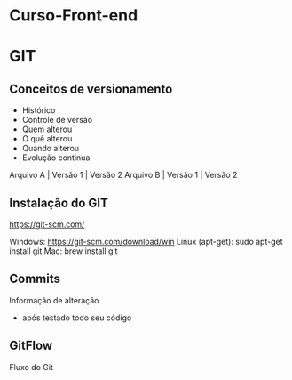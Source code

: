 # Curso-Front-end

# GIT
## Conceitos de versionamento
- Histórico
- Controle de versão
- Quem alterou
- O quê alterou
- Quando alterou
- Evolução continua

Arquivo A | Versão 1 | Versão 2
Arquivo B | Versão 1 | Versão 2

## Instalação do GIT
https://git-scm.com/

Windows: https://git-scm.com/download/win
Linux (apt-get): sudo apt-get install git
Mac: brew install git

## Commits
Informação de alteração
- após testado todo seu código

## GitFlow
Fluxo do Git

